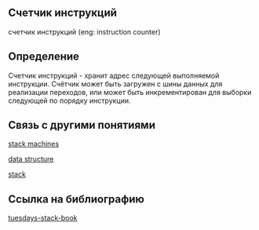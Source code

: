 ## Счетчик инструкций
cчетчик инструкций (eng: instruction counter) 

## Определение
Счетчик инструкций -  хранит адрес следующей выполняемой инструкции. Счётчик может быть загружен с шины данных для реализации переходов, или может быть инкрементирован для выборки следующей по порядку инструкции.

## Связь с другими понятиями

[stack machines](https://github.com/vernikkkkkkkkkkkkkkkkkkk/concept/blob/main/virtual%20machines/stack%20machines/stack%20machines.md)

[data structure](https://github.com/vernikkkkkkkkkkkkkkkkkkk/concept/blob/main/virtual%20machines/stack%20machines/data%20structure.md)

[stack](https://github.com/vernikkkkkkkkkkkkkkkkkkk/concept/blob/main/virtual%20machines/stack%20machines/stack.md)

## Cсылка на библиографию
[tuesdays-stack-book](https://github.com/vernikkkkkkkkkkkkkkkkkkk/concept/blob/main/bibliography/stack%20machines/tuesdays-stack-book%7B2%7D.md)

